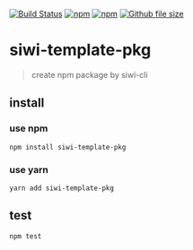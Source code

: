 [![Build Status](https://www.travis-ci.org/siwi-cli/siwi-template-pkg.svg?branch=master)](https://www.travis-ci.org/siwi-cli/siwi-template-pkg)
[![npm](https://img.shields.io/npm/v/siwi-template-pkg.svg)](https://www.npmjs.com/package/siwi-template-pkg)
[![npm](https://img.shields.io/npm/dt/siwi-template-pkg.svg)](https://www.npmjs.com/package/siwi-template-pkg)
[![Github file size](https://img.shields.io/github/size/siwi-cli/siwi-template-pkg/lib/index.js.svg)](https://github.com/siwi-cli/siwi-template-pkg/lib/index.js)

# siwi-template-pkg

> create npm package by siwi-cli

## install

### use npm

`npm install siwi-template-pkg`

### use yarn

`yarn add siwi-template-pkg`

## test

`npm test`